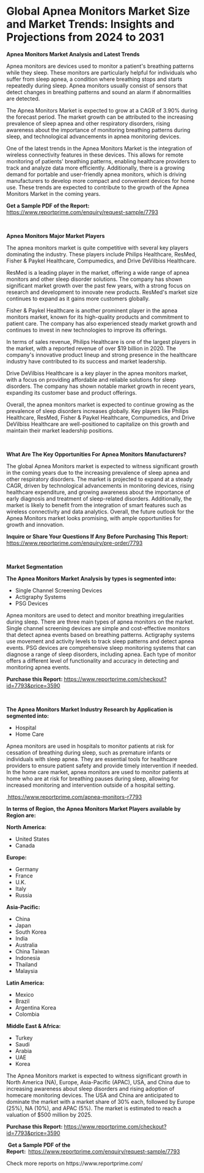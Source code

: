 <p><h1>Global Apnea Monitors Market Size and Market Trends: Insights and Projections from 2024 to 2031</h1></p><p><strong>Apnea Monitors Market Analysis and Latest Trends</strong></p>
<p><p>Apnea monitors are devices used to monitor a patient's breathing patterns while they sleep. These monitors are particularly helpful for individuals who suffer from sleep apnea, a condition where breathing stops and starts repeatedly during sleep. Apnea monitors usually consist of sensors that detect changes in breathing patterns and sound an alarm if abnormalities are detected.</p><p>The Apnea Monitors Market is expected to grow at a CAGR of 3.90% during the forecast period. The market growth can be attributed to the increasing prevalence of sleep apnea and other respiratory disorders, rising awareness about the importance of monitoring breathing patterns during sleep, and technological advancements in apnea monitoring devices.</p><p>One of the latest trends in the Apnea Monitors Market is the integration of wireless connectivity features in these devices. This allows for remote monitoring of patients' breathing patterns, enabling healthcare providers to track and analyze data more efficiently. Additionally, there is a growing demand for portable and user-friendly apnea monitors, which is driving manufacturers to develop more compact and convenient devices for home use. These trends are expected to contribute to the growth of the Apnea Monitors Market in the coming years.</p></p>
<p><strong>Get a Sample PDF of the Report:&nbsp;</strong> <a href="https://www.reportprime.com/enquiry/request-sample/7793">https://www.reportprime.com/enquiry/request-sample/7793</a></p>
<p>&nbsp;</p>
<p><strong>Apnea Monitors Major Market Players</strong></p>
<p><p>The apnea monitors market is quite competitive with several key players dominating the industry. These players include Philips Healthcare, ResMed, Fisher & Paykel Healthcare, Compumedics, and Drive DeVilbiss Healthcare. </p><p>ResMed is a leading player in the market, offering a wide range of apnea monitors and other sleep disorder solutions. The company has shown significant market growth over the past few years, with a strong focus on research and development to innovate new products. ResMed's market size continues to expand as it gains more customers globally.</p><p>Fisher & Paykel Healthcare is another prominent player in the apnea monitors market, known for its high-quality products and commitment to patient care. The company has also experienced steady market growth and continues to invest in new technologies to improve its offerings.</p><p>In terms of sales revenue, Philips Healthcare is one of the largest players in the market, with a reported revenue of over $19 billion in 2020. The company's innovative product lineup and strong presence in the healthcare industry have contributed to its success and market leadership.</p><p>Drive DeVilbiss Healthcare is a key player in the apnea monitors market, with a focus on providing affordable and reliable solutions for sleep disorders. The company has shown notable market growth in recent years, expanding its customer base and product offerings.</p><p>Overall, the apnea monitors market is expected to continue growing as the prevalence of sleep disorders increases globally. Key players like Philips Healthcare, ResMed, Fisher & Paykel Healthcare, Compumedics, and Drive DeVilbiss Healthcare are well-positioned to capitalize on this growth and maintain their market leadership positions.</p></p>
<p>&nbsp;</p>
<p><strong>What Are The Key Opportunities For Apnea Monitors Manufacturers?</strong></p>
<p><p>The global Apnea Monitors market is expected to witness significant growth in the coming years due to the increasing prevalence of sleep apnea and other respiratory disorders. The market is projected to expand at a steady CAGR, driven by technological advancements in monitoring devices, rising healthcare expenditure, and growing awareness about the importance of early diagnosis and treatment of sleep-related disorders. Additionally, the market is likely to benefit from the integration of smart features such as wireless connectivity and data analytics. Overall, the future outlook for the Apnea Monitors market looks promising, with ample opportunities for growth and innovation.</p></p>
<p><strong>Inquire or Share Your Questions If Any Before Purchasing This Report:</strong> <a href="https://www.reportprime.com/enquiry/pre-order/7793">https://www.reportprime.com/enquiry/pre-order/7793</a></p>
<p>&nbsp;</p>
<p><strong>Market Segmentation</strong></p>
<p><strong>The Apnea Monitors Market Analysis by types is segmented into:</strong></p>
<p><ul><li>Single Channel Screening Devices</li><li>Actigraphy Systems</li><li>PSG Devices</li></ul></p>
<p><p>Apnea monitors are used to detect and monitor breathing irregularities during sleep. There are three main types of apnea monitors on the market. Single channel screening devices are simple and cost-effective monitors that detect apnea events based on breathing patterns. Actigraphy systems use movement and activity levels to track sleep patterns and detect apnea events. PSG devices are comprehensive sleep monitoring systems that can diagnose a range of sleep disorders, including apnea. Each type of monitor offers a different level of functionality and accuracy in detecting and monitoring apnea events.</p></p>
<p><strong>Purchase this Report:&nbsp;</strong><a href="https://www.reportprime.com/checkout?id=7793&price=3590">https://www.reportprime.com/checkout?id=7793&price=3590</a></p>
<p>&nbsp;</p>
<p><strong>The Apnea Monitors Market Industry Research by Application is segmented into:</strong></p>
<p><ul><li>Hospital</li><li>Home Care</li></ul></p>
<p><p>Apnea monitors are used in hospitals to monitor patients at risk for cessation of breathing during sleep, such as premature infants or individuals with sleep apnea. They are essential tools for healthcare providers to ensure patient safety and provide timely intervention if needed. In the home care market, apnea monitors are used to monitor patients at home who are at risk for breathing pauses during sleep, allowing for increased monitoring and intervention outside of a hospital setting.</p></p>
<p><a href="https://www.reportprime.com/apnea-monitors-r7793">&nbsp;https://www.reportprime.com/apnea-monitors-r7793</a></p>
<p><strong>In terms of Region, the Apnea Monitors Market Players available by Region are:</strong></p>
<p>
    <p> <strong> North America: </strong>
        <ul>
            <li>United States</li>
            <li>Canada</li>
        </ul>
        </p> 
    <p> <strong> Europe: </strong>
        <ul>
            <li>Germany</li>
            <li>France</li>
            <li>U.K.</li>
            <li>Italy</li>
            <li>Russia</li>
        </ul>
        </p> 
    <p> <strong> Asia-Pacific: </strong>
        <ul>
            <li>China</li>
            <li>Japan</li>
            <li>South Korea</li>
            <li>India</li>
            <li>Australia</li>
            <li>China Taiwan</li>
            <li>Indonesia</li>
            <li>Thailand</li>
            <li>Malaysia</li>
        </ul>
        </p> 
    <p> <strong> Latin America: </strong>
        <ul>
            <li>Mexico</li>
            <li>Brazil</li>
            <li>Argentina Korea</li>
            <li>Colombia</li>
        </ul>
        </p> 
    <p> <strong> Middle East & Africa: </strong>
        <ul>
            <li>Turkey</li>
            <li>Saudi</li>
            <li>Arabia</li>
            <li>UAE</li>
            <li>Korea</li>
        </ul>
    </p>
    </p>
<p><p>The Apnea Monitors market is expected to witness significant growth in North America (NA), Europe, Asia-Pacific (APAC), USA, and China due to increasing awareness about sleep disorders and rising adoption of homecare monitoring devices. The USA and China are anticipated to dominate the market with a market share of 30% each, followed by Europe (25%), NA (10%), and APAC (5%). The market is estimated to reach a valuation of $500 million by 2025.</p></p>
<p><strong>Purchase this Report: </strong><a href="https://www.reportprime.com/checkout?id=7793&price=3590">https://www.reportprime.com/checkout?id=7793&price=3590</a></p>
<p>&nbsp;<strong>Get a Sample PDF of the Report:&nbsp;&nbsp;</strong><a href="https://www.reportprime.com/enquiry/request-sample/7793">https://www.reportprime.com/enquiry/request-sample/7793</a></p>
<p><strong></strong></p>
<p>Check more reports on https://www.reportprime.com/</p>